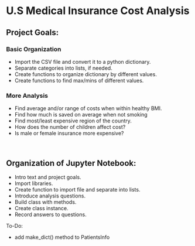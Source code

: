 # U.S Medical Insurance Cost Analysis

## Project Goals:

### Basic Organization
- Import the CSV file and convert it to a python dictionary.
- Separate categories into lists, if needed.
- Create functions to organize dictionary by different values.
- Create functions to find max/mins of different values.

### More Analysis
- Find average and/or range of costs when within healthy BMI.
- Find how much is saved on average when not smoking
- Find most/least expensive region of the country.
- How does the number of children affect cost?
- Is male or female insurance more expensive?

<br>

## Organization of Jupyter Notebook:
- Intro text and project goals.
- Import libraries.
- Create function to import file and separate into lists.
- Introduce analysis questions.
- Build class with methods.
- Create class instance.
- Record answers to questions.

To-Do:
- add make_dict() method to PatientsInfo